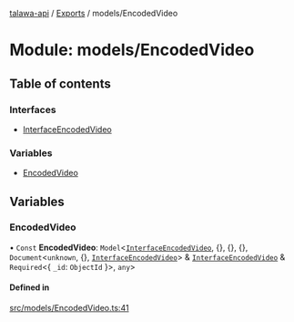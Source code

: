 [talawa-api](../README.md) / [Exports](../modules.md) / models/EncodedVideo

# Module: models/EncodedVideo

## Table of contents

### Interfaces

- [InterfaceEncodedVideo](../interfaces/models_EncodedVideo.InterfaceEncodedVideo.md)

### Variables

- [EncodedVideo](models_EncodedVideo.md#encodedvideo)

## Variables

### EncodedVideo

• `Const` **EncodedVideo**: `Model`\<[`InterfaceEncodedVideo`](../interfaces/models_EncodedVideo.InterfaceEncodedVideo.md), \{\}, \{\}, \{\}, `Document`\<`unknown`, \{\}, [`InterfaceEncodedVideo`](../interfaces/models_EncodedVideo.InterfaceEncodedVideo.md)\> & [`InterfaceEncodedVideo`](../interfaces/models_EncodedVideo.InterfaceEncodedVideo.md) & `Required`\<\{ `_id`: `ObjectId`  \}\>, `any`\>

#### Defined in

[src/models/EncodedVideo.ts:41](https://github.com/PalisadoesFoundation/talawa-api/blob/4c7d3ea/src/models/EncodedVideo.ts#L41)
